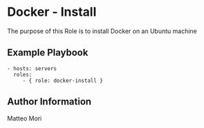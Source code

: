 Docker - Install
=========

The purpose of this Role is to install Docker on an Ubuntu machine



Example Playbook
----------------

    - hosts: servers
      roles:
         - { role: docker-install }



Author Information
------------------
Matteo Mori
